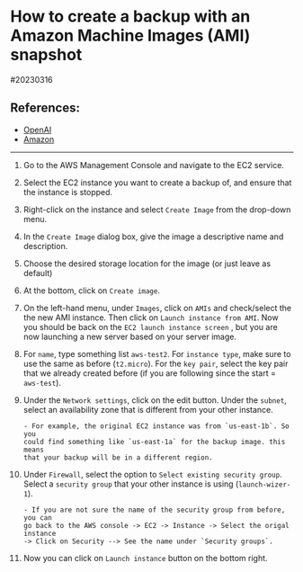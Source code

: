 # How to create a backup with an Amazon Machine Images (AMI) snapshot

#20230316

## References:

- [OpenAI](http://chat.openai.com)
- [Amazon](https://aws.amazon.com/getting-started/)

---

1.  Go to the AWS Management Console and navigate to the EC2 service.

2.  Select the EC2 instance you want to create a backup of, and ensure that the
    instance is stopped.

3.  Right-click on the instance and select `Create Image` from the drop-down menu.

4.  In the `Create Image` dialog box, give the image a descriptive name and
    description.

5.  Choose the desired storage location for the image (or just leave as default)

6.  At the bottom, click on `Create image`.

7.  On the left-hand menu, under `Images`, click on `AMIs` and check/select the
    the new AMI instance. Then click on `Launch instance from AMI`. Now you should
    be back on the `EC2 launch instance screen` , but you are now launching a new
    server based on your server image.

8.  For `name`, type something list `aws-test2`. For `instance type`, make
    sure to use the same as before (`t2.micro`). For the `key pair`, select the
    key pair that we already created before (if you are following since
    the start = `aws-test`).

9.  Under the `Network settings`, click on the edit button. Under the
    `subnet`, select an availability zone that is different from your other instance.

        - For example, the original EC2 instance was from `us-east-1b`. So you
        could find something like `us-east-1a` for the backup image. this means
        that your backup will be in a different region.

10. Under `Firewall`, select the option to `Select existing security group`.
    Select a `security group` that your other instance is using (`launch-wizer-1`).

        - If you are not sure the name of the security group from before, you can
        go back to the AWS console -> EC2 -> Instance -> Select the origal instance
        -> Click on Security --> See the name under `Security groups`.

11. Now you can click on `Launch instance` button on the bottom right.
